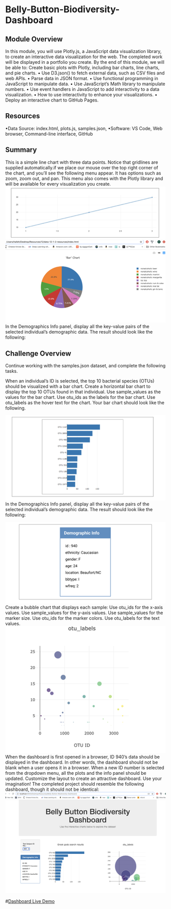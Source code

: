 # Belly-Button-Biodiversity-Dashboard
## Module Overview
In this module, you will use Plotly.js, a JavaScript data visualization library, to create an interactive data visualization for the web. The completed work will be displayed in a portfolio you create.
By the end of this module, we will be able to:
Create basic plots with Plotly, including bar charts, line charts, and pie charts.
•	Use D3.json() to fetch external data, such as CSV files and web APIs.
•	Parse data in JSON format.
•	Use functional programming in JavaScript to manipulate data.
•	Use JavaScript’s Math library to manipulate numbers.
•	Use event handlers in JavaScript to add interactivity to a data visualization.
•	How to use interactivity to enhance your visualizations.
•	Deploy an interactive chart to GitHub Pages.

## Resources
•Data Source: index.html,  plots.js, samples.json, 
•Software: VS Code, Web browser, Command-line interface, GitHub
## Summary
This is a simple line chart with three data points. Notice that gridlines are supplied automatically.if we place our mouse over the top right corner of the chart, and you’ll see the following menu appear. It has options such as zoom, zoom out, and pan. This menu also comes with the Plotly library and will be available for every visualization you create.
![1](https://github.com/hbostanchi/Belly-Button-Biodiversity-Dashboard/blob/master/images/1.png)
![2](https://github.com/hbostanchi/Belly-Button-Biodiversity-Dashboard/blob/master/images/2.png)
In the Demographics Info panel, display all the key-value pairs of the selected individual’s demographic data. The result should look like the following:
## Challenge Overview
Continue working with the samples.json dataset, and complete the following tasks.

When an individual’s ID is selected, the top 10 bacterial species (OTUs) should be visualized with a bar chart. Create a horizontal bar chart to display the top 10 OTUs found in that individual.
Use sample_values as the values for the bar chart.
Use otu_ids as the labels for the bar chart.
Use otu_labels as the hover text for the chart.
Your bar chart should look like the following.

![3](https://github.com/hbostanchi/Belly-Button-Biodiversity-Dashboard/blob/master/images/3.png)
In the Demographics Info panel, display all the key-value pairs of the selected individual’s demographic data. The result should look like the following:

![4](https://github.com/hbostanchi/Belly-Button-Biodiversity-Dashboard/blob/master/images/4.png)
Create a bubble chart that displays each sample:
Use otu_ids for the x-axis values.
Use sample_values for the y-axis values.
Use sample_values for the marker size.
Use otu_ids for the marker colors.
Use otu_labels for the text values.
![5](https://github.com/hbostanchi/Belly-Button-Biodiversity-Dashboard/blob/master/images/5.png)
When the dashboard is first opened in a browser, ID 940’s data should be displayed in the dashboard. In other words, the dashboard should not be blank when a user opens it in a browser.
When a new ID number is selected from the dropdown menu, all the plots and the info panel should be updated.
Customize the layout to create an attractive dashboard. Use your imagination!
The completed project should resemble the following dashboard, though it should not be identical:
![6](https://github.com/hbostanchi/Belly-Button-Biodiversity-Dashboard/blob/master/images/6.png)

#[Dashboard Live Demo](https://hbostanchi.github.io/Belly-Button-Biodiversity-Dashboard/)
